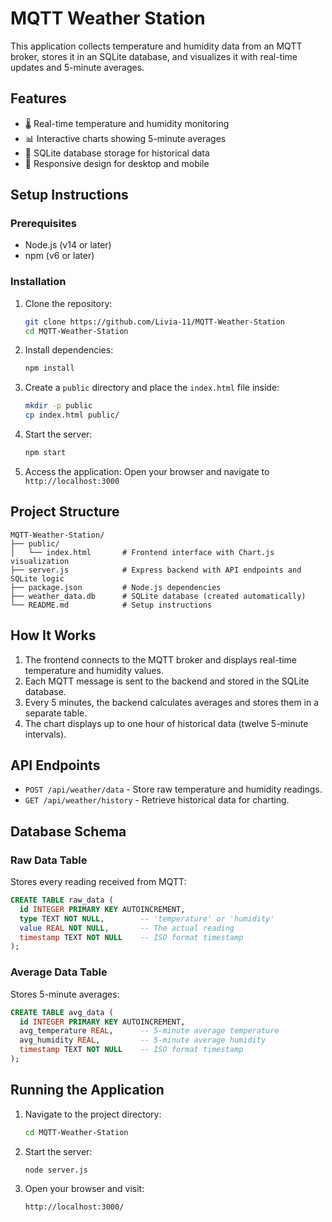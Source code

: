 # MQTT Weather Station

This application collects temperature and humidity data from an MQTT broker, stores it in an SQLite database, and visualizes it with real-time updates and 5-minute averages.

## Features

- 🌡️ Real-time temperature and humidity monitoring
- 📊 Interactive charts showing 5-minute averages
- 💾 SQLite database storage for historical data
- 📱 Responsive design for desktop and mobile

## Setup Instructions

### Prerequisites

- Node.js (v14 or later)
- npm (v6 or later)

### Installation

1. Clone the repository:
   ```bash
   git clone https://github.com/Livia-11/MQTT-Weather-Station
   cd MQTT-Weather-Station
   ```

2. Install dependencies:
   ```bash
   npm install
   ```

3. Create a `public` directory and place the `index.html` file inside:
   ```bash
   mkdir -p public
   cp index.html public/
   ```

4. Start the server:
   ```bash
   npm start
   ```

5. Access the application:
   Open your browser and navigate to `http://localhost:3000`

## Project Structure

```
MQTT-Weather-Station/
├── public/
│   └── index.html       # Frontend interface with Chart.js visualization
├── server.js            # Express backend with API endpoints and SQLite logic
├── package.json         # Node.js dependencies
├── weather_data.db      # SQLite database (created automatically)
└── README.md            # Setup instructions
```

## How It Works

1. The frontend connects to the MQTT broker and displays real-time temperature and humidity values.
2. Each MQTT message is sent to the backend and stored in the SQLite database.
3. Every 5 minutes, the backend calculates averages and stores them in a separate table.
4. The chart displays up to one hour of historical data (twelve 5-minute intervals).

## API Endpoints

- `POST /api/weather/data` - Store raw temperature and humidity readings.
- `GET /api/weather/history` - Retrieve historical data for charting.

## Database Schema

### Raw Data Table
Stores every reading received from MQTT:
```sql
CREATE TABLE raw_data (
  id INTEGER PRIMARY KEY AUTOINCREMENT,
  type TEXT NOT NULL,        -- 'temperature' or 'humidity'
  value REAL NOT NULL,       -- The actual reading
  timestamp TEXT NOT NULL    -- ISO format timestamp
);
```

### Average Data Table
Stores 5-minute averages:
```sql
CREATE TABLE avg_data (
  id INTEGER PRIMARY KEY AUTOINCREMENT,
  avg_temperature REAL,      -- 5-minute average temperature
  avg_humidity REAL,         -- 5-minute average humidity
  timestamp TEXT NOT NULL    -- ISO format timestamp
);
```

## Running the Application

1. Navigate to the project directory:
   ```bash
   cd MQTT-Weather-Station
   ```
2. Start the server:
   ```bash
   node server.js
   ```
3. Open your browser and visit:
   ```
   http://localhost:3000/
   ```

